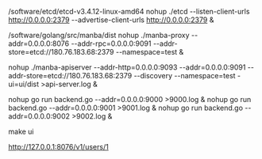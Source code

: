 /software/etcd/etcd-v3.4.12-linux-amd64
nohup ./etcd --listen-client-urls http://0.0.0.0:2379 --advertise-client-urls http://0.0.0.0:2379 &

/software/golang/src/manba/dist
nohup ./manba-proxy --addr=0.0.0.0:8076 --addr-rpc=0.0.0.0:9091 --addr-store=etcd://180.76.183.68:2379 --namespace=test &

nohup ./manba-apiserver --addr-http=0.0.0.0:9093 --addr=0.0.0.0:9091 --addr-store=etcd://180.76.183.68:2379 --discovery --namespace=test -ui=ui/dist >api-server.log &

nohup go run backend.go --addr=0.0.0.0:9000 >9000.log &
nohup go run backend.go --addr=0.0.0.0:9001 >9001.log &
nohup go run backend.go --addr=0.0.0.0:9002 >9002.log &



make ui

http://127.0.0.1:8076/v1/users/1